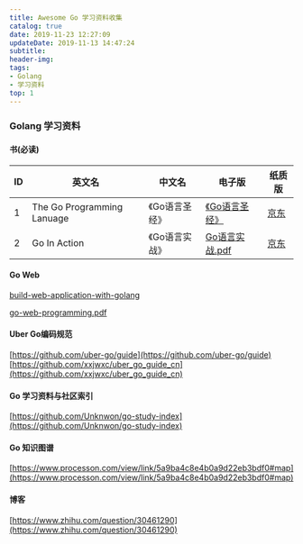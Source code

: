 ```yaml
---
title: Awesome Go 学习资料收集
catalog: true
date: 2019-11-23 12:27:09
updateDate: 2019-11-13 14:47:24
subtitle:
header-img:
tags:
- Golang
- 学习资料
top: 1
---
```



### Golang 学习资料

#### 书(必读)
ID|英文名|中文名|电子版|纸质版
|---|---|---|---|---|
|1|The Go Programming Lanuage|《Go语言圣经》|[《Go语言圣经》](https://books.studygolang.com/gopl-zh/)|[京东](https://item.jd.com/12187988.html?cu=true&utm_source=kong&utm_medium=tuiguang&utm_campaign=t_1001542270_1001188671_0_1932339856&utm_term=7f3fb3fe773d45fe92752a9e2c549943)
|2|Go In Action|《Go语言实战》|[Go语言实战.pdf](/pdf/Go语言实战.pdf)|[京东](https://item.jd.com/12136974.html?cu=true&utm_source=kong&utm_medium=tuiguang&utm_campaign=t_1001542270_1001188671_0_1932339856&utm_term=59a1a3c5c2ba4cc8aa9b97fa5fb163a1)|

#### Go Web
[build-web-application-with-golang](https://github.com/astaxie/build-web-application-with-golang/blob/master/zh/preface.md)

[go-web-programming.pdf](/pdf/go-web-programming.pdf)
#### Uber Go编码规范
[https://github.com/uber-go/guide](https://github.com/uber-go/guide)
[https://github.com/xxjwxc/uber_go_guide_cn](https://github.com/xxjwxc/uber_go_guide_cn)

#### Go 学习资料与社区索引
[https://github.com/Unknwon/go-study-index](https://github.com/Unknwon/go-study-index)

#### Go 知识图谱
[https://www.processon.com/view/link/5a9ba4c8e4b0a9d22eb3bdf0#map](https://www.processon.com/view/link/5a9ba4c8e4b0a9d22eb3bdf0#map)

#### 博客
[https://www.zhihu.com/question/30461290](https://www.zhihu.com/question/30461290)